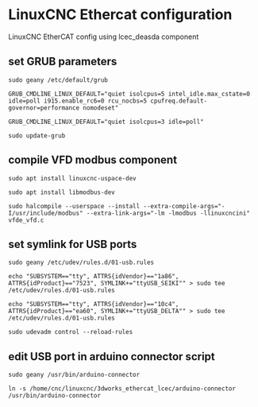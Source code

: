 # LinuxCNC Ethercat configuration

LinuxCNC EtherCAT config using lcec_deasda component

## set GRUB parameters
```
sudo geany /etc/default/grub

GRUB_CMDLINE_LINUX_DEFAULT="quiet isolcpus=5 intel_idle.max_cstate=0 idle=poll i915.enable_rc6=0 rcu_nocbs=5 cpufreq.default-governor=performance nomodeset"

GRUB_CMDLINE_LINUX_DEFAULT="quiet isolcpus=3 idle=poll"

sudo update-grub
```

## compile VFD modbus component
```
sudo apt install linuxcnc-uspace-dev

sudo apt install libmodbus-dev

sudo halcompile --userspace --install --extra-compile-args="-I/usr/include/modbus" --extra-link-args="-lm -lmodbus -llinuxcncini" vfde_vfd.c
```
## set symlink for USB ports
```
sudo geany /etc/udev/rules.d/01-usb.rules

echo "SUBSYSTEM=="tty", ATTRS{idVendor}=="1a86", ATTRS{idProduct}=="7523", SYMLINK+="ttyUSB_SEIKI"" > sudo tee /etc/udev/rules.d/01-usb.rules

echo "SUBSYSTEM=="tty", ATTRS{idVendor}=="10c4", ATTRS{idProduct}=="ea60", SYMLINK+="ttyUSB_DELTA"" > sudo tee /etc/udev/rules.d/01-usb.rules

sudo udevadm control --reload-rules
```
## edit USB port in arduino connector script
```
sudo geany /usr/bin/arduino-connector

ln -s /home/cnc/linuxcnc/3dworks_ethercat_lcec/arduino-connector /usr/bin/arduino-connector
```
